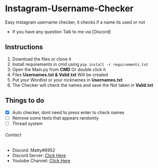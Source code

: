 # Instagram-Username-Checker
Easy instagram username checker, it checks if a name its used or not
- If you have any question Talk to me via [Discord]

## Instructions
1) Download the files or clone it
2) Install requirements in cmd using `pip install -r requirements.txt`
3) Open the Main.py from **CMD** Or double click it
4) Files **Usernames.txt & Valid.txt** Will be created
5) Put your Wordlist or your nicknames in **Usernames.txt**
6) The Checker will check the names and save the Not taken in **Valid.txt**

## Things to do
- [X] Auto checker, dont need to press enter to check names
- [ ] Remove some texts that appears randomly
- [ ] Thread system

###### Contact
- Discord: Matty#8952
- Discord Server: [Click Here](https://discord.gg/y7uGQ6d)
- Youtube Channel: [Click Here](https://www.youtube.com/channel/UCJl6yxaNp3r1xkUoQHs4h6w?view_as=subscriber)
